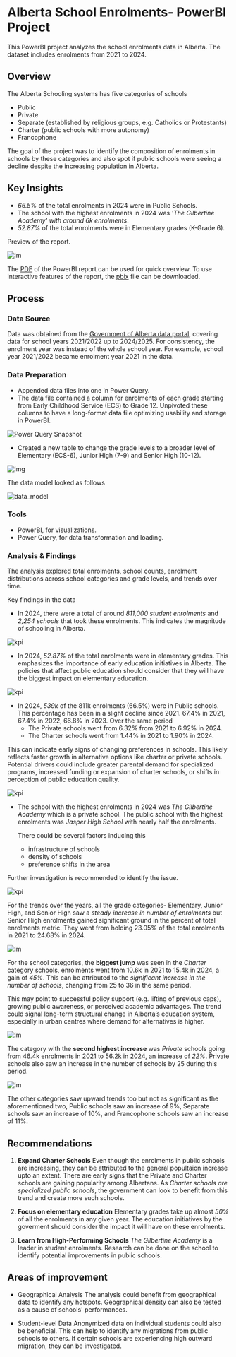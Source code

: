 # Alberta School Enrolments- PowerBI Project

This PowerBI project analyzes the school enrolments data in Alberta. The dataset includes enrolments from 2021 to 2024.

## Overview

The Alberta Schooling systems has five categories of schools 
- Public
- Private
- Separate (established by religious groups, e.g. Catholics or Protestants)
- Charter (public schools with more autonomy)
- Francophone

The goal of the project was to identify the composition of enrolments in schools by these categories and also spot if public schools were seeing a decline despite the increasing population in Alberta.

## Key Insights

- *66.5%* of the total enrolments in 2024 were in Public Schools.
- The school with the highest enrolments in 2024 was *'The Gilbertine Academy' with around 6k enrolments*.
- *52.87%* of the total enrolments were in Elementary grades (K-Grade 6).

Preview of the report.

![im](https://private-user-images.githubusercontent.com/147944185/447742013-59b6ce96-e4bb-4c2d-878e-7f57f422bb9c.png?jwt=eyJhbGciOiJIUzI1NiIsInR5cCI6IkpXVCJ9.eyJpc3MiOiJnaXRodWIuY29tIiwiYXVkIjoicmF3LmdpdGh1YnVzZXJjb250ZW50LmNvbSIsImtleSI6ImtleTUiLCJleHAiOjE3NDgzMTY3NzQsIm5iZiI6MTc0ODMxNjQ3NCwicGF0aCI6Ii8xNDc5NDQxODUvNDQ3NzQyMDEzLTU5YjZjZTk2LWU0YmItNGMyZC04NzhlLTdmNTdmNDIyYmI5Yy5wbmc_WC1BbXotQWxnb3JpdGhtPUFXUzQtSE1BQy1TSEEyNTYmWC1BbXotQ3JlZGVudGlhbD1BS0lBVkNPRFlMU0E1M1BRSzRaQSUyRjIwMjUwNTI3JTJGdXMtZWFzdC0xJTJGczMlMkZhd3M0X3JlcXVlc3QmWC1BbXotRGF0ZT0yMDI1MDUyN1QwMzI3NTRaJlgtQW16LUV4cGlyZXM9MzAwJlgtQW16LVNpZ25hdHVyZT0wODFlNjQ2ODFmNzkzMmVkZTZlNDE5YTRkMTgxOTQzOGYyNzIzNDUyZjkxMmMxMjcwNjY0MzhkNTA2YWQ3NWQ1JlgtQW16LVNpZ25lZEhlYWRlcnM9aG9zdCJ9.2B5LeWWHP1Qt-qDpWYYM2U8tSKZixZb83GbA5i1_6xs)

The [PDF](./enrolment_dashboard.pdf) of the PowerBI report can be used for quick overview. To use interactive features of the report, the [pbix](./enrolment_dashboard.pbix) file can be downloaded. 

## Process

### Data Source 

Data was obtained from the [Government of Alberta data portal](https://open.alberta.ca/opendata/student-enrolment-by-school-authority-and-grade-level), covering data for school years 2021/2022 up to 2024/2025. For consistency, the enrolment year was instead of the whole school year.
For example, school year 2021/2022 became enrolment year 2021 in the data.

### Data Preparation
- Appended data files into one in Power Query.
- The data file contained a column for enrolments of each grade starting from Early Childhood Service (ECS) to Grade 12. Unpivoted these columns to have a long-format data file optimizing usability and storage in PowerBI. 

![Power Query Snapshot](https://private-user-images.githubusercontent.com/147944185/447422468-8d5caa5d-adb8-4c56-9bbc-69055b7f46e2.png?jwt=eyJhbGciOiJIUzI1NiIsInR5cCI6IkpXVCJ9.eyJpc3MiOiJnaXRodWIuY29tIiwiYXVkIjoicmF3LmdpdGh1YnVzZXJjb250ZW50LmNvbSIsImtleSI6ImtleTUiLCJleHAiOjE3NDgyMzY4MDUsIm5iZiI6MTc0ODIzNjUwNSwicGF0aCI6Ii8xNDc5NDQxODUvNDQ3NDIyNDY4LThkNWNhYTVkLWFkYjgtNGM1Ni05YmJjLTY5MDU1YjdmNDZlMi5wbmc_WC1BbXotQWxnb3JpdGhtPUFXUzQtSE1BQy1TSEEyNTYmWC1BbXotQ3JlZGVudGlhbD1BS0lBVkNPRFlMU0E1M1BRSzRaQSUyRjIwMjUwNTI2JTJGdXMtZWFzdC0xJTJGczMlMkZhd3M0X3JlcXVlc3QmWC1BbXotRGF0ZT0yMDI1MDUyNlQwNTE1MDVaJlgtQW16LUV4cGlyZXM9MzAwJlgtQW16LVNpZ25hdHVyZT0wOGNiNTIxNWYzOWZhMGI2YTQ5ZTA4MWU1M2RlOTg2ZDYyNTQ5ODBiMWJkZWY0ZDhlMjk2YjhmNTkxYzFmYWE0JlgtQW16LVNpZ25lZEhlYWRlcnM9aG9zdCJ9.hmBQ9i4d7JHZ7R802tljYX1vzUHPkOHTTABxUrrKrR8)

- Created a new table to change the grade levels to a broader level of Elementary (ECS-6), Junior High (7-9) and Senior High (10-12).

![img](https://private-user-images.githubusercontent.com/147944185/447424664-2c0fb2db-3284-4b12-b663-f1bd087596bf.png?jwt=eyJhbGciOiJIUzI1NiIsInR5cCI6IkpXVCJ9.eyJpc3MiOiJnaXRodWIuY29tIiwiYXVkIjoicmF3LmdpdGh1YnVzZXJjb250ZW50LmNvbSIsImtleSI6ImtleTUiLCJleHAiOjE3NDgyMzczNTksIm5iZiI6MTc0ODIzNzA1OSwicGF0aCI6Ii8xNDc5NDQxODUvNDQ3NDI0NjY0LTJjMGZiMmRiLTMyODQtNGIxMi1iNjYzLWYxYmQwODc1OTZiZi5wbmc_WC1BbXotQWxnb3JpdGhtPUFXUzQtSE1BQy1TSEEyNTYmWC1BbXotQ3JlZGVudGlhbD1BS0lBVkNPRFlMU0E1M1BRSzRaQSUyRjIwMjUwNTI2JTJGdXMtZWFzdC0xJTJGczMlMkZhd3M0X3JlcXVlc3QmWC1BbXotRGF0ZT0yMDI1MDUyNlQwNTI0MTlaJlgtQW16LUV4cGlyZXM9MzAwJlgtQW16LVNpZ25hdHVyZT1mNThhZjk2MTk4MGYxM2ZkOTVlYTE4NDIzMjlmYzlhMDNkZDIxZGNhOWMzNjE0YjFiNzM1MTEzODBlODczY2E3JlgtQW16LVNpZ25lZEhlYWRlcnM9aG9zdCJ9.6fSeAnOcwIy2jz-JXUa8BhViGCoyu4akTBRvmheRjrw)


The data model looked as follows

![data_model](https://private-user-images.githubusercontent.com/147944185/447424639-2a72c627-5404-4060-b93e-77f0cb376c5a.png?jwt=eyJhbGciOiJIUzI1NiIsInR5cCI6IkpXVCJ9.eyJpc3MiOiJnaXRodWIuY29tIiwiYXVkIjoicmF3LmdpdGh1YnVzZXJjb250ZW50LmNvbSIsImtleSI6ImtleTUiLCJleHAiOjE3NDgyMzczNTksIm5iZiI6MTc0ODIzNzA1OSwicGF0aCI6Ii8xNDc5NDQxODUvNDQ3NDI0NjM5LTJhNzJjNjI3LTU0MDQtNDA2MC1iOTNlLTc3ZjBjYjM3NmM1YS5wbmc_WC1BbXotQWxnb3JpdGhtPUFXUzQtSE1BQy1TSEEyNTYmWC1BbXotQ3JlZGVudGlhbD1BS0lBVkNPRFlMU0E1M1BRSzRaQSUyRjIwMjUwNTI2JTJGdXMtZWFzdC0xJTJGczMlMkZhd3M0X3JlcXVlc3QmWC1BbXotRGF0ZT0yMDI1MDUyNlQwNTI0MTlaJlgtQW16LUV4cGlyZXM9MzAwJlgtQW16LVNpZ25hdHVyZT01ZDE4YWM0OGJiMzhlYTc3NDRjMGM5NzQ5ODJiYmViNWYzYTRmNjg0ZDJkNDk3MjNiMzkwMDViZjgxZjJkYTRjJlgtQW16LVNpZ25lZEhlYWRlcnM9aG9zdCJ9.Cq5xGBvElc94qW_XHCizj3bZCDX9kpgUtETq41vRsLI)

### Tools

- PowerBI, for visualizations.
- Power Query, for data transformation and loading.

### Analysis & Findings

The analysis explored total enrolments, school counts, enrolment distributions across school categories and grade levels, and trends over time.

Key findings in the data

- In 2024, there were a total of around *811,000 student enrolments* and *2,254 schools* that took these enrolments. This indicates the magnitude of schooling in Alberta. 

![kpi](https://private-user-images.githubusercontent.com/147944185/447430212-c01b1a62-8c50-47ef-a051-68f56b40a769.png?jwt=eyJhbGciOiJIUzI1NiIsInR5cCI6IkpXVCJ9.eyJpc3MiOiJnaXRodWIuY29tIiwiYXVkIjoicmF3LmdpdGh1YnVzZXJjb250ZW50LmNvbSIsImtleSI6ImtleTUiLCJleHAiOjE3NDgyMzg3MzIsIm5iZiI6MTc0ODIzODQzMiwicGF0aCI6Ii8xNDc5NDQxODUvNDQ3NDMwMjEyLWMwMWIxYTYyLThjNTAtNDdlZi1hMDUxLTY4ZjU2YjQwYTc2OS5wbmc_WC1BbXotQWxnb3JpdGhtPUFXUzQtSE1BQy1TSEEyNTYmWC1BbXotQ3JlZGVudGlhbD1BS0lBVkNPRFlMU0E1M1BRSzRaQSUyRjIwMjUwNTI2JTJGdXMtZWFzdC0xJTJGczMlMkZhd3M0X3JlcXVlc3QmWC1BbXotRGF0ZT0yMDI1MDUyNlQwNTQ3MTJaJlgtQW16LUV4cGlyZXM9MzAwJlgtQW16LVNpZ25hdHVyZT0zYmRmZDczYzViMTA0M2MyNDcxMTc5OWJhODNhM2RiYzY2YzNhNjZjNTJhOGI5ZjkxZWFhMWRlODFhYTA0NjQ1JlgtQW16LVNpZ25lZEhlYWRlcnM9aG9zdCJ9.29D1T_bNG3NlfSfK1lwdNJX0DMIf-ySvG-Tr1xvn7ho)

- In 2024, *52.87%* of the total enrolments were in elementary grades. This emphasizes the importance of early education initiatives in Alberta. The policies that affect public education should consider that they will have the biggest impact on elementary education.
  
![kpi](https://private-user-images.githubusercontent.com/147944185/447716718-412ab4f4-7a35-490f-aecc-b1fe0ac9f578.png?jwt=eyJhbGciOiJIUzI1NiIsInR5cCI6IkpXVCJ9.eyJpc3MiOiJnaXRodWIuY29tIiwiYXVkIjoicmF3LmdpdGh1YnVzZXJjb250ZW50LmNvbSIsImtleSI6ImtleTUiLCJleHAiOjE3NDgzMDg4NjYsIm5iZiI6MTc0ODMwODU2NiwicGF0aCI6Ii8xNDc5NDQxODUvNDQ3NzE2NzE4LTQxMmFiNGY0LTdhMzUtNDkwZi1hZWNjLWIxZmUwYWM5ZjU3OC5wbmc_WC1BbXotQWxnb3JpdGhtPUFXUzQtSE1BQy1TSEEyNTYmWC1BbXotQ3JlZGVudGlhbD1BS0lBVkNPRFlMU0E1M1BRSzRaQSUyRjIwMjUwNTI3JTJGdXMtZWFzdC0xJTJGczMlMkZhd3M0X3JlcXVlc3QmWC1BbXotRGF0ZT0yMDI1MDUyN1QwMTE2MDZaJlgtQW16LUV4cGlyZXM9MzAwJlgtQW16LVNpZ25hdHVyZT0xNWU4NTZlOTFmODIxNjI5ZTRlYzNiNzkyY2MxMDkyMmNmMmQ3N2NkMmM4MmFlMzEzZjNiYmJkOTVhYTYyOWM4JlgtQW16LVNpZ25lZEhlYWRlcnM9aG9zdCJ9.-fLdzgQVOrEKSA0AJ9jS4mbt8hMcWPFLQohC8LGoc3k)

- In 2024, *539k* of the 811k enrolments (66.5%) were in Public schools. This percentage has been in a slight decline since 2021. 67.4% in 2021, 67.4% in 2022, 66.8% in 2023. Over the same period
  - The Private schools went from 6.32% from 2021 to 6.92% in 2024.
  - The Charter schools went from 1.44% in 2021 to 1.90% in 2024.

This can indicate early signs of changing preferences in schools. This likely reflects faster growth in alternative options like charter or private schools. Potential drivers could include greater parental demand for specialized programs, increased funding or expansion of charter schools, or shifts in perception of public education quality.

![kpi](https://private-user-images.githubusercontent.com/147944185/447430210-23fffcdc-c289-4417-b745-e3d536ec4372.png?jwt=eyJhbGciOiJIUzI1NiIsInR5cCI6IkpXVCJ9.eyJpc3MiOiJnaXRodWIuY29tIiwiYXVkIjoicmF3LmdpdGh1YnVzZXJjb250ZW50LmNvbSIsImtleSI6ImtleTUiLCJleHAiOjE3NDgyOTA0NjUsIm5iZiI6MTc0ODI5MDE2NSwicGF0aCI6Ii8xNDc5NDQxODUvNDQ3NDMwMjEwLTIzZmZmY2RjLWMyODktNDQxNy1iNzQ1LWUzZDUzNmVjNDM3Mi5wbmc_WC1BbXotQWxnb3JpdGhtPUFXUzQtSE1BQy1TSEEyNTYmWC1BbXotQ3JlZGVudGlhbD1BS0lBVkNPRFlMU0E1M1BRSzRaQSUyRjIwMjUwNTI2JTJGdXMtZWFzdC0xJTJGczMlMkZhd3M0X3JlcXVlc3QmWC1BbXotRGF0ZT0yMDI1MDUyNlQyMDA5MjVaJlgtQW16LUV4cGlyZXM9MzAwJlgtQW16LVNpZ25hdHVyZT1hOWQ0MmY3YmRhZTA2ZTkxOGFlNTk3OGQ5MjMyNGMxNDhkM2VmMzRhNjEyMjk0NWNmYzQwYmVjZGZiNmFjYjE0JlgtQW16LVNpZ25lZEhlYWRlcnM9aG9zdCJ9.dGLT4d6Hdo2p4kmFXyOZx64QSBcEI_lXyZmyfs6aVTk)



- The school with the highest enrolments in 2024 was *The Gilbertine Academy* which is a private school. The public school with the highest enrolments was *Jasper High School* with nearly half the enrolments.

  There could be several factors inducing this
  - infrastructure of schools
  - density of schools
  - preference shifts in the area

Further investigation is recommended to identify the issue.  

![kpi](https://private-user-images.githubusercontent.com/147944185/447430211-6a0a5446-ffaa-475b-8832-de1b4ebba6e6.png?jwt=eyJhbGciOiJIUzI1NiIsInR5cCI6IkpXVCJ9.eyJpc3MiOiJnaXRodWIuY29tIiwiYXVkIjoicmF3LmdpdGh1YnVzZXJjb250ZW50LmNvbSIsImtleSI6ImtleTUiLCJleHAiOjE3NDgyOTA0NjUsIm5iZiI6MTc0ODI5MDE2NSwicGF0aCI6Ii8xNDc5NDQxODUvNDQ3NDMwMjExLTZhMGE1NDQ2LWZmYWEtNDc1Yi04ODMyLWRlMWI0ZWJiYTZlNi5wbmc_WC1BbXotQWxnb3JpdGhtPUFXUzQtSE1BQy1TSEEyNTYmWC1BbXotQ3JlZGVudGlhbD1BS0lBVkNPRFlMU0E1M1BRSzRaQSUyRjIwMjUwNTI2JTJGdXMtZWFzdC0xJTJGczMlMkZhd3M0X3JlcXVlc3QmWC1BbXotRGF0ZT0yMDI1MDUyNlQyMDA5MjVaJlgtQW16LUV4cGlyZXM9MzAwJlgtQW16LVNpZ25hdHVyZT00YmM2YjNmM2UzNTQwYmNkYTcxZjQzZTE0MzRhNzQ4YzE1YjhmZmUwODBlYjg2YjU5NTA0MDE0MjhjMjYxZGNiJlgtQW16LVNpZ25lZEhlYWRlcnM9aG9zdCJ9.Y1Di_mYhp9OZ9jccR6hhSJwXEpVLPSC2hULf6m5kJ7s)

For the trends over the years, all the grade categories- Elementary, Junior High, and Senior High saw a *steady increase in number of enrolments* but Senior High enrolments gained significant ground in the percent of total enrolments metric. They went from holding 23.05% of the total enrolments in 2021 to 24.68% in 2024.

![im](https://private-user-images.githubusercontent.com/147944185/447736337-b4fc5860-81a4-49db-9de6-e5225bd075c7.png?jwt=eyJhbGciOiJIUzI1NiIsInR5cCI6IkpXVCJ9.eyJpc3MiOiJnaXRodWIuY29tIiwiYXVkIjoicmF3LmdpdGh1YnVzZXJjb250ZW50LmNvbSIsImtleSI6ImtleTUiLCJleHAiOjE3NDgzMTUwNzQsIm5iZiI6MTc0ODMxNDc3NCwicGF0aCI6Ii8xNDc5NDQxODUvNDQ3NzM2MzM3LWI0ZmM1ODYwLTgxYTQtNDlkYi05ZGU2LWU1MjI1YmQwNzVjNy5wbmc_WC1BbXotQWxnb3JpdGhtPUFXUzQtSE1BQy1TSEEyNTYmWC1BbXotQ3JlZGVudGlhbD1BS0lBVkNPRFlMU0E1M1BRSzRaQSUyRjIwMjUwNTI3JTJGdXMtZWFzdC0xJTJGczMlMkZhd3M0X3JlcXVlc3QmWC1BbXotRGF0ZT0yMDI1MDUyN1QwMjU5MzRaJlgtQW16LUV4cGlyZXM9MzAwJlgtQW16LVNpZ25hdHVyZT01MDU2NzM2YzExNGVhZDViOGY2MmY3Njg5ZjBiMTg1MGQ3NmRkYWRhOTc5MTIyMDgyMDZhMzI2ODM4ZjM2NjQzJlgtQW16LVNpZ25lZEhlYWRlcnM9aG9zdCJ9.t_nQSfMzKMw9_ClMPmnJpF0OcyDVODuEIRTQxXDizeI)

For the school categories, the **biggest jump** was seen in the *Charter* category schools, enrolments went from 10.6k in 2021 to 15.4k in 2024, a gain of *45%*. This can be attributed to the *significant increase in the number of schools*, changing from 25 to 36 in the same period.

This may point to successful policy support (e.g. lifting of previous caps), growing public awareness, or perceived academic advantages. The trend could signal long-term structural change in Alberta’s education system, especially in urban centres where demand for alternatives is higher.

![im](https://private-user-images.githubusercontent.com/147944185/447737488-2a6cd589-3fa5-4bea-b96c-ff96cb90485d.png?jwt=eyJhbGciOiJIUzI1NiIsInR5cCI6IkpXVCJ9.eyJpc3MiOiJnaXRodWIuY29tIiwiYXVkIjoicmF3LmdpdGh1YnVzZXJjb250ZW50LmNvbSIsImtleSI6ImtleTUiLCJleHAiOjE3NDgzMTU0MDksIm5iZiI6MTc0ODMxNTEwOSwicGF0aCI6Ii8xNDc5NDQxODUvNDQ3NzM3NDg4LTJhNmNkNTg5LTNmYTUtNGJlYS1iOTZjLWZmOTZjYjkwNDg1ZC5wbmc_WC1BbXotQWxnb3JpdGhtPUFXUzQtSE1BQy1TSEEyNTYmWC1BbXotQ3JlZGVudGlhbD1BS0lBVkNPRFlMU0E1M1BRSzRaQSUyRjIwMjUwNTI3JTJGdXMtZWFzdC0xJTJGczMlMkZhd3M0X3JlcXVlc3QmWC1BbXotRGF0ZT0yMDI1MDUyN1QwMzA1MDlaJlgtQW16LUV4cGlyZXM9MzAwJlgtQW16LVNpZ25hdHVyZT0wOTk1YmQxZDY4YjcxYWFlMWNlNTY0MTI5NzdkOTQxNzhhYjU1MzQ5NzE5MTVkYTdiYzI3ODYyMzU0OGM3NTJhJlgtQW16LVNpZ25lZEhlYWRlcnM9aG9zdCJ9.8pgQu2vwZ37Cx4D2FplRpmBMEoAAhosPWCnay_dbfnQ)

The category with the **second highest increase** was *Private* schools going from 46.4k enrolments in 2021 to 56.2k in 2024, an increase of *22%*. Private schools also saw an increase in the number of schools by 25 during this period.

![im](https://private-user-images.githubusercontent.com/147944185/447738313-2b2129c3-3f02-4ffc-976f-898edeca3f5b.png?jwt=eyJhbGciOiJIUzI1NiIsInR5cCI6IkpXVCJ9.eyJpc3MiOiJnaXRodWIuY29tIiwiYXVkIjoicmF3LmdpdGh1YnVzZXJjb250ZW50LmNvbSIsImtleSI6ImtleTUiLCJleHAiOjE3NDgzMTU2NjAsIm5iZiI6MTc0ODMxNTM2MCwicGF0aCI6Ii8xNDc5NDQxODUvNDQ3NzM4MzEzLTJiMjEyOWMzLTNmMDItNGZmYy05NzZmLTg5OGVkZWNhM2Y1Yi5wbmc_WC1BbXotQWxnb3JpdGhtPUFXUzQtSE1BQy1TSEEyNTYmWC1BbXotQ3JlZGVudGlhbD1BS0lBVkNPRFlMU0E1M1BRSzRaQSUyRjIwMjUwNTI3JTJGdXMtZWFzdC0xJTJGczMlMkZhd3M0X3JlcXVlc3QmWC1BbXotRGF0ZT0yMDI1MDUyN1QwMzA5MjBaJlgtQW16LUV4cGlyZXM9MzAwJlgtQW16LVNpZ25hdHVyZT01YWVjMjVlYmRlNmJhMWUxMWRhZjlhZmM2MGNlNDk1NjNhMzI5ZWRjYWU4YTA1NjUwZTExY2JjNDc4ZDgzMjgxJlgtQW16LVNpZ25lZEhlYWRlcnM9aG9zdCJ9.4NMXVoFBfAZNPTNfqAH72TiWqhx7EYbrkYkLXPkgkzY)

The other categories saw upward trends too but not as significant as the aforementioned two, Public schools saw an increase of 9%, Separate schools saw an increase of 10%, and Francophone schools saw an increase of 11%.

## Recommendations

1. **Expand Charter Schools**
Even though the enrolments in public schools are increasing, they can be attributed to the general popultaion increase upto an extent. There are early signs that the Private and Charter schools are gaining popularity among Albertans. As *Charter schools are specialized public schools*, the government can look to benefit from this trend and create more such schools.

2. **Focus on elementary education**
Elementary grades take up almost *50%* of all the enrolments in any given year. The education initiatives by the goverment should consider the impact it will have on these enrolments.

3. **Learn from High-Performing Schools**
*The Gilbertine Academy* is a leader in student enrolments. Research can be done on the school to identify potential improvements in public schools.

## Areas of improvement

- Geographical Analysis
The analysis could benefit from geographical data to identify any hotspots. Geographical density can also be tested as a cause of schools' performances.

- Student-level Data
Anonymized data on individual students could also be beneficial. This can help to identify any migrations from public schools to others. If certain schools are experiencing high outward migration, they can be investigated.

 






